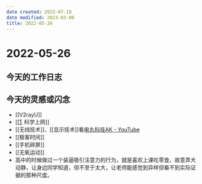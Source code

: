 ```yaml
---
date created: 2022-07-18
date modified: 2023-03-08
title: 2022-05-26
---
```


# 2022-05-26

## 今天的工作日志

## 今天的灵感或闪念

- [[V2rayU]]
- [[∑ 科学上网]]
- [[无线技术]]、[[显示技术]]看[电丸科技AK - YouTube](https://www.youtube.com/c/AkilaZhang)
- [[极客时间]]
- [[手机碎屏]]
- [[无氧运动]]
- 高中的时候做过一个装逼吸引注意力的行为，就是喜欢上课吃零食，故意弄大动静，让身边同学知道，但不至于太大，让老师能感觉到异样但看不到实际证据的那种尺度。
